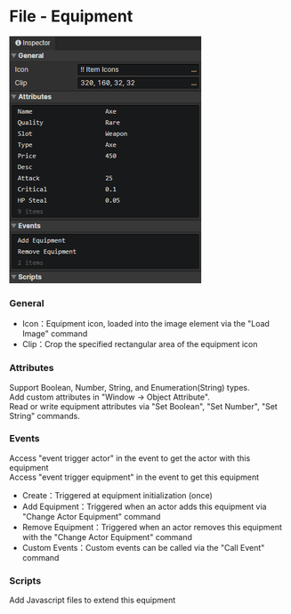 # File - Equipment

![](img/file-equipment-1.png)

### General

- Icon：Equipment icon, loaded into the image element via the "Load Image" command
- Clip：Crop the specified rectangular area of the equipment icon


### Attributes

Support Boolean, Number, String, and Enumeration(String) types.  
Add custom attributes in "Window -> Object Attribute".  
Read or write equipment attributes via "Set Boolean", "Set Number", "Set String" commands.

### Events

Access "event trigger actor" in the event to get the actor with this equipment  
Access "event trigger equipment" in the event to get this equipment

- Create：Triggered at equipment initialization (once)
- Add Equipment：Triggered when an actor adds this equipment via "Change Actor Equipment" command
- Remove Equipment：Triggered when an actor removes this equipment with the "Change Actor Equipment" command
- Custom Events：Custom events can be called via the "Call Event" command

### Scripts

Add Javascript files to extend this equipment